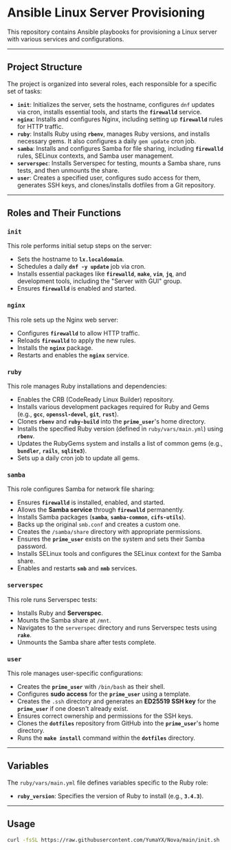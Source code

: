 # Ansible Linux Server Provisioning

This repository contains Ansible playbooks for provisioning a Linux server with various services and configurations.

---

## Project Structure

The project is organized into several roles, each responsible for a specific set of tasks:

* **`init`**: Initializes the server, sets the hostname, configures `dnf` updates via cron, installs essential tools, and starts the **`firewalld`** service.
* **`nginx`**: Installs and configures Nginx, including setting up **`firewalld`** rules for HTTP traffic.
* **`ruby`**: Installs Ruby using **`rbenv`**, manages Ruby versions, and installs necessary gems. It also configures a daily `gem update` cron job.
* **`samba`**: Installs and configures Samba for file sharing, including **`firewalld`** rules, SELinux contexts, and Samba user management.
* **`serverspec`**: Installs Serverspec for testing, mounts a Samba share, runs tests, and then unmounts the share.
* **`user`**: Creates a specified user, configures sudo access for them, generates SSH keys, and clones/installs dotfiles from a Git repository.

---

## Roles and Their Functions

### `init`

This role performs initial setup steps on the server:

* Sets the hostname to **`lx.localdomain`**.
* Schedules a daily **`dnf -y update`** job via cron.
* Installs essential packages like **`firewalld`**, **`make`**, **`vim`**, **`jq`**, and development tools, including the "Server with GUI" group.
* Ensures **`firewalld`** is enabled and started.

### `nginx`

This role sets up the Nginx web server:

* Configures **`firewalld`** to allow HTTP traffic.
* Reloads **`firewalld`** to apply the new rules.
* Installs the **`nginx`** package.
* Restarts and enables the **`nginx`** service.

### `ruby`

This role manages Ruby installations and dependencies:

* Enables the CRB (CodeReady Linux Builder) repository.
* Installs various development packages required for Ruby and Gems (e.g., **`gcc`**, **`openssl-devel`**, **`git`**, **`rust`**).
* Clones **`rbenv`** and **`ruby-build`** into the **`prime_user`**'s home directory.
* Installs the specified Ruby version (defined in `ruby/vars/main.yml`) using **`rbenv`**.
* Updates the RubyGems system and installs a list of common gems (e.g., **`bundler`**, **`rails`**, **`sqlite3`**).
* Sets up a daily cron job to update all gems.

### `samba`

This role configures Samba for network file sharing:

* Ensures **`firewalld`** is installed, enabled, and started.
* Allows the **Samba service** through **`firewalld`** permanently.
* Installs Samba packages (**`samba`**, **`samba-common`**, **`cifs-utils`**).
* Backs up the original `smb.conf` and creates a custom one.
* Creates the `/samba/share` directory with appropriate permissions.
* Ensures the **`prime_user`** exists on the system and sets their Samba password.
* Installs SELinux tools and configures the SELinux context for the Samba share.
* Enables and restarts **`smb`** and **`nmb`** services.

### `serverspec`

This role runs Serverspec tests:

* Installs Ruby and **Serverspec**.
* Mounts the Samba share at `/mnt`.
* Navigates to the `serverspec` directory and runs Serverspec tests using **`rake`**.
* Unmounts the Samba share after tests complete.

### `user`

This role manages user-specific configurations:

* Creates the **`prime_user`** with `/bin/bash` as their shell.
* Configures **sudo access** for the **`prime_user`** using a template.
* Creates the `.ssh` directory and generates an **ED25519 SSH key** for the **`prime_user`** if one doesn't already exist.
* Ensures correct ownership and permissions for the SSH keys.
* Clones the **`dotfiles`** repository from GitHub into the **`prime_user`**'s home directory.
* Runs the **`make install`** command within the **`dotfiles`** directory.

---

## Variables

The `ruby/vars/main.yml` file defines variables specific to the Ruby role:

* **`ruby_version`**: Specifies the version of Ruby to install (e.g., **`3.4.3`**).

---

## Usage

```bash
curl -fsSL https://raw.githubusercontent.com/YumaYX/Nova/main/init.sh | sudo sh
```
